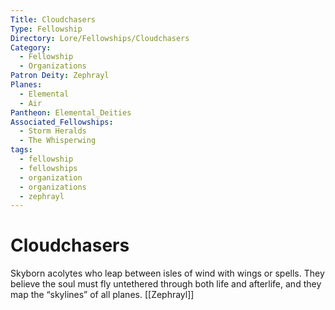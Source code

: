 ```yaml
---
Title: Cloudchasers
Type: Fellowship
Directory: Lore/Fellowships/Cloudchasers
Category:
  - Fellowship
  - Organizations
Patron Deity: Zephrayl
Planes:
  - Elemental
  - Air
Pantheon: Elemental_Deities
Associated_Fellowships:
  - Storm Heralds
  - The Whisperwing
tags:
  - fellowship
  - fellowships
  - organization
  - organizations
  - zephrayl
---
```


# Cloudchasers


Skyborn acolytes who leap between isles of wind with wings or spells. They believe the soul must fly untethered through both life and afterlife, and they map the “skylines” of all planes.
[[Zephrayl]]
